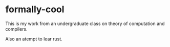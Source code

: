# formally-cool

This is my work from an undergraduate class on theory of computation and compilers.

Also an atempt to lear rust.
